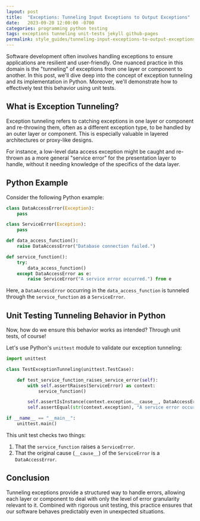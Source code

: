 ```yaml
---
layout: post
title:  "Exceptions: Tunneling Input Exceptions to Output Exceptions"
date:   2023-09-20 12:00:00 -0700
categories: programming python testing
tags: exceptions tunneling unit-tests jekyll github-pages
permalink: style_guides/tunneling-input-exceptions-to-output-exceptions
---
```


Software development often involves handling exceptions to ensure applications are resilient and user-friendly. One nuanced practice in this domain is the "tunneling" of exceptions from one layer or component to another. In this post, we'll dive deep into the concept of exception tunneling and its implementation in Python. Moreover, we'll demonstrate how to effectively test this behavior using unit tests.

## What is Exception Tunneling?

Exception tunneling refers to catching exceptions in one layer or component and re-throwing them, often as a different exception type, to be handled by an outer layer or component. This is especially valuable in layered architectures or proxy-like designs.

For instance, a low-level data access exception might be caught and re-thrown as a more general "service error" for the presentation layer to handle, without it needing knowledge of the specifics of the data layer.

## Python Example

Consider the following Python example:

```python
class DataAccessError(Exception):
    pass

class ServiceError(Exception):
    pass

def data_access_function():
    raise DataAccessError("Database connection failed.")

def service_function():
    try:
        data_access_function()
    except DataAccessError as e:
        raise ServiceError("A service error occurred.") from e
```

Here, a `DataAccessError` occurring in the `data_access_function` is tunneled through the `service_function` as a `ServiceError`.

## Unit Testing Tunneling Behavior in Python

Now, how do we ensure this behavior works as intended? Through unit tests, of course!

Let's use Python's `unittest` module to validate our exception tunneling:

```python
import unittest

class TestExceptionTunneling(unittest.TestCase):

    def test_service_function_raises_service_error(self):
        with self.assertRaises(ServiceError) as context:
            service_function()

        self.assertIsInstance(context.exception.__cause__, DataAccessError)
        self.assertEqual(str(context.exception), "A service error occurred.")

if __name__ == "__main__":
    unittest.main()
```

This unit test checks two things:

1. That the `service_function` raises a `ServiceError`.
2. That the original cause (`__cause__`) of the `ServiceError` is a `DataAccessError`.

## Conclusion

Tunneling exceptions provide a structured way to handle errors, allowing each layer or component to deal with only the level of error granularity relevant to it. Combined with rigorous unit testing, this practice ensures that our software behaves predictably even in unexpected situations.
